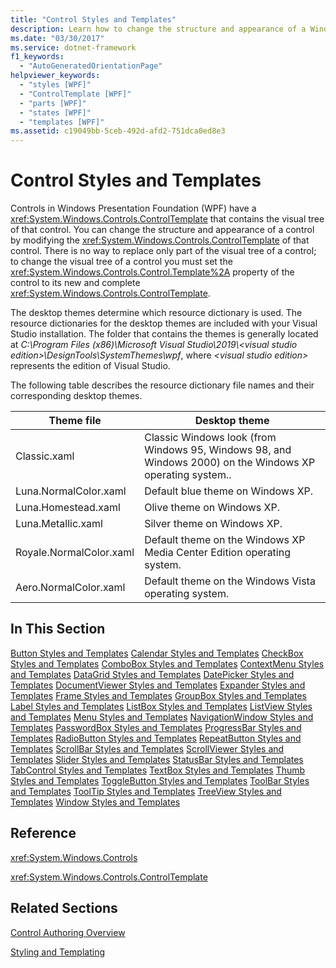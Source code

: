 ```yaml
---
title: "Control Styles and Templates"
description: Learn how to change the structure and appearance of a Windows Presentation Foundation control by modifying the ControlTemplate of that control.
ms.date: "03/30/2017"
ms.service: dotnet-framework
f1_keywords:
  - "AutoGeneratedOrientationPage"
helpviewer_keywords:
  - "styles [WPF]"
  - "ControlTemplate [WPF]"
  - "parts [WPF]"
  - "states [WPF]"
  - "templates [WPF]"
ms.assetid: c19049bb-5ceb-492d-afd2-751dca0ed8e3
---
```

# Control Styles and Templates

Controls in Windows Presentation Foundation (WPF) have a <xref:System.Windows.Controls.ControlTemplate> that contains the visual tree of that control. You can change the structure and appearance of a control by modifying the <xref:System.Windows.Controls.ControlTemplate> of that control. There is no way to replace only part of the visual tree of a control; to change the visual tree of a control you must set the <xref:System.Windows.Controls.Control.Template%2A> property of the control to its new and complete <xref:System.Windows.Controls.ControlTemplate>.

The desktop themes determine which resource dictionary is used. The resource dictionaries for the desktop themes are included with your Visual Studio installation. The folder that contains the themes is generally located at _C:\\Program Files (x86)\\Microsoft Visual Studio\\2019\\\<visual studio edition>\\DesignTools\\SystemThemes\\wpf_, where _\<visual studio edition>_ represents the edition of Visual Studio.

The following table describes the resource dictionary file names and their corresponding desktop themes.

|Theme file|Desktop theme|
|----------------|-------------------|
|Classic.xaml|Classic Windows look (from Windows 95, Windows 98, and Windows 2000) on the Windows XP operating system..|
|Luna.NormalColor.xaml|Default blue theme on Windows XP.|
|Luna.Homestead.xaml|Olive theme on Windows XP.|
|Luna.Metallic.xaml|Silver theme on Windows XP.|
|Royale.NormalColor.xaml|Default theme on the Windows XP Media Center Edition operating system.|
|Aero.NormalColor.xaml|Default theme on the Windows Vista operating system.|

## In This Section

[Button Styles and Templates](button-styles-and-templates.md)
[Calendar Styles and Templates](calendar-styles-and-templates.md)
[CheckBox Styles and Templates](checkbox-styles-and-templates.md)
[ComboBox Styles and Templates](combobox-styles-and-templates.md)
[ContextMenu Styles and Templates](contextmenu-styles-and-templates.md)
[DataGrid Styles and Templates](datagrid-styles-and-templates.md)
[DatePicker Styles and Templates](datepicker-styles-and-templates.md)
[DocumentViewer Styles and Templates](documentviewer-styles-and-templates.md)
[Expander Styles and Templates](expander-styles-and-templates.md)
[Frame Styles and Templates](frame-styles-and-templates.md)
[GroupBox Styles and Templates](groupbox-styles-and-templates.md)
[Label Styles and Templates](label-styles-and-templates.md)
[ListBox Styles and Templates](listbox-styles-and-templates.md)
[ListView Styles and Templates](listview-styles-and-templates.md)
[Menu Styles and Templates](menu-styles-and-templates.md)
[NavigationWindow Styles and Templates](navigationwindow-styles-and-templates.md)
[PasswordBox Styles and Templates](passwordbox-styles-and-templates.md)
[ProgressBar Styles and Templates](progressbar-styles-and-templates.md)
[RadioButton Styles and Templates](radiobutton-styles-and-templates.md)
[RepeatButton Styles and Templates](repeatbutton-styles-and-templates.md)
[ScrollBar Styles and Templates](scrollbar-styles-and-templates.md)
[ScrollViewer Styles and Templates](scrollviewer-styles-and-templates.md)
[Slider Styles and Templates](slider-styles-and-templates.md)
[StatusBar Styles and Templates](statusbar-styles-and-templates.md)
[TabControl Styles and Templates](tabcontrol-styles-and-templates.md)
[TextBox Styles and Templates](textbox-styles-and-templates.md)
[Thumb Styles and Templates](thumb-styles-and-templates.md)
[ToggleButton Styles and Templates](togglebutton-styles-and-templates.md)
[ToolBar Styles and Templates](toolbar-styles-and-templates.md)
[ToolTip Styles and Templates](tooltip-styles-and-templates.md)
[TreeView Styles and Templates](treeview-styles-and-templates.md)
[Window Styles and Templates](window-styles-and-templates.md)

## Reference

<xref:System.Windows.Controls>

<xref:System.Windows.Controls.ControlTemplate>

## Related Sections

[Control Authoring Overview](control-authoring-overview.md)

[Styling and Templating](styles-templates-overview.md)
